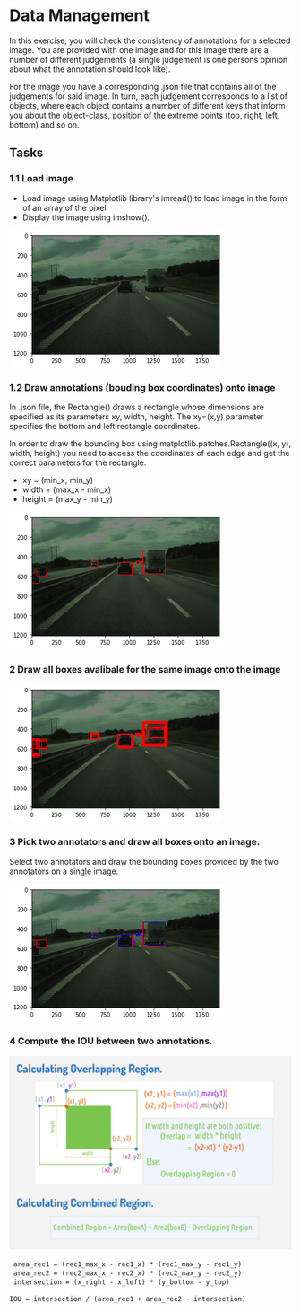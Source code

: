 # Data Management 
In this exercise, you will check the consistency of annotations for a selected image. You are provided with one image and for this image there are a number of different judgements (a single judgement is one persons opinion about what the annotation should look like).  

For the image you have a corresponding .json file that contains all of the judgements for said image. In turn, each judgement corresponds to a list of objects, where each object contains a number of different keys that inform you about the object-class, position of the extreme points (top, right, left, bottom) and so on. 

## Tasks 
### 1.1 Load image
- Load image using Matplotlib library's imread() to load image in the form of an array of the pixel 
- Display the image using imshow(). 

![task-1.1 view](img/task1.1.png)

### 1.2 Draw annotations (bouding box coordinates) onto image

In .json file, the Rectangle() draws a rectangle whose dimensions are specified as its parameters xy, width, height. The xy=(x,y) parameter specifies the bottom and left rectangle coordinates.

In order to draw the bounding box using matplotlib.patches.Rectangle((x,  y), width, height) you need to access the coordinates of each edge and get the correct parameters for the rectangle.

- xy = (min_x, min_y)
- width = (max_x - min_x)
- height = (max_y - min_y)


![task-1.2 view](img/task1.2.png)

### 2 Draw all boxes avalibale for the same image onto the image
![task-1.3 view](img/task1.3.png)


### 3 Pick two annotators and draw all boxes onto an image. 

Select two annotators and draw the bounding boxes provided by the two annotators on a single image. 

![task-1.4 view](img/task1.4.png)

### 4 Compute the IOU between two annotations. 

![iou_view](img/iou.png)
```
 area_rec1 = (rec1_max_x - rec1_x) * (rec1_max_y - rec1_y)
 area_rec2 = (rec2_max_x - rec2_x) * (rec2_max_y - rec2_y)
 intersection = (x_right - x_left) * (y_bottom - y_top)
```
```
IOU = intersection / (area_rec1 + area_rec2 - intersection)
```


